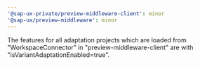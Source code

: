 ```yaml
---
'@sap-ux-private/preview-middleware-client': minor
'@sap-ux/preview-middleware': minor
---
```


The features for all adaptation projects which are loaded from "WorkspaceConnector" in "preview-middleware-client" are with "isVariantAdaptationEnabled=true".
